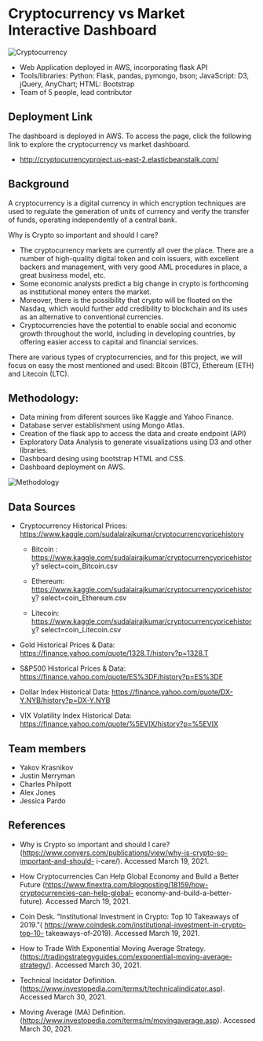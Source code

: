# Cryptocurrency vs Market Interactive Dashboard

![Cryptocurrency](Images/crypto.png)
<br>
* Web Application deployed in AWS, incorporating flask API
* Tools/libraries: Python: Flask, pandas, pymongo, bson; JavaScript: D3, jQuery,
AnyChart; HTML: Bootstrap
* Team of 5 people, lead contributor



## Deployment Link

The dashboard is deployed in AWS. To access the page, click the following link to explore the cryptocurrency vs market dashboard.

* http://cryptocurrencyproject.us-east-2.elasticbeanstalk.com/

## Background 

A cryptocurrency is a digital currency in which encryption techniques are used to regulate the generation of units of currency and verify the transfer of funds, operating independently of a central bank.

Why is Crypto so important and should I care?
* The cryptocurrency markets are currently all over the place. There are a number of high-quality digital token and coin issuers, with excellent backers and management, with very good AML procedures in place, a great business model, etc. 
* Some economic analysts predict a big change in crypto is forthcoming as institutional money enters the market.
* Moreover, there is the possibility that crypto will be floated on the Nasdaq, which would further add credibility to blockchain and its uses as an alternative to conventional currencies.
* Cryptocurrencies have the potential to enable social and economic growth throughout the world, including in developing countries, by offering easier access to capital and financial services.

There are various types of cryptocurrencies, and for this project, we will focus on easy the most mentioned and used: Bitcoin (BTC), Ethereum (ETH) and Litecoin (LTC).

## Methodology:

* Data mining from diferent sources like Kaggle and Yahoo Finance.
* Database server establishment using Mongo Atlas.
* Creation of the flask app to access the data and create endpoint (API)
* Exploratory Data Analysis to generate visualizations using D3 and other libraries.
* Dashboard desing using bootstrap HTML and CSS.
* Dashboard deployment on AWS.

![Methodology](Images/workflow.png)

## Data Sources

- Cryptocurrency Historical Prices: https://www.kaggle.com/sudalairajkumar/cryptocurrencypricehistory

    * Bitcoin : https://www.kaggle.com/sudalairajkumar/cryptocurrencypricehistory?
    select=coin_Bitcoin.csv

    * Ethereum: https://www.kaggle.com/sudalairajkumar/cryptocurrencypricehistory?
    select=coin_Ethereum.csv

    * Litecoin: https://www.kaggle.com/sudalairajkumar/cryptocurrencypricehistory?
    select=coin_Litecoin.csv

- Gold Historical Prices & Data: https://finance.yahoo.com/quote/1328.T/history?p=1328.T

- S&P500 Historical Prices & Data: https://finance.yahoo.com/quote/ES%3DF/history?p=ES%3DF

- Dollar Index Historical Data: https://finance.yahoo.com/quote/DX-Y.NYB/history?p=DX-Y.NYB

- VIX Volatility Index Historical  Data: https://finance.yahoo.com/quote/%5EVIX/history?p=%5EVIX

## Team members

* Yakov Krasnikov
* Justin Merryman
* Charles Philpott
* Alex Jones
* Jessica Pardo



## References
* Why is Crypto so important and should I care? 
(https://www.conyers.com/publications/view/why-is-crypto-so-important-and-should-
i-care/). Accessed March 19, 2021.

* How Cryptocurrencies Can Help Global Economy and Build a Better Future 
(https://www.finextra.com/blogposting/18159/how-cryptocurrencies-can-help-global-
economy-and-build-a-better-future). Accessed March 19, 2021.

* Coin Desk. "Institutional Investment in Crypto: Top 10 Takeaways of 
2019."( https://www.coindesk.com/institutional-investment-in-crypto-top-10-
takeaways-of-2019). Accessed March 19, 2021.

* How to Trade With Exponential Moving Average Strategy. 
(https://tradingstrategyguides.com/exponential-moving-average-strategy/). Accessed March 30, 2021.

* Technical Incidator Definition. (https://www.investopedia.com/terms/t/technicalindicator.asp). Accessed March 30, 2021.

* Moving Average (MA) Definition. (https://www.investopedia.com/terms/m/movingaverage.asp). Accessed March 30, 2021.



